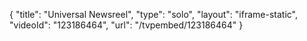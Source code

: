 {
    "title": "Universal Newsreel",
    "type": "solo",
    "layout": "iframe-static",
    "videoId": "123186464",
    "url": "\/tvpembed\/123186464"
}